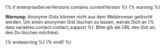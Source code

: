 {% if enterpriseServerVersions contains currentVersion %}
{% warning %}

**Warnung:** Anonyme Gists können nicht aus dem Webbrowser gelöscht werden. Um einen anonymen Gist löschen zu lassen, wende Dich an {% data variables.contact.contact_support %}. Bitte gib die URL des Gist an, den Du löschen möchtest.

{% endwarning %}
{% endif %}
